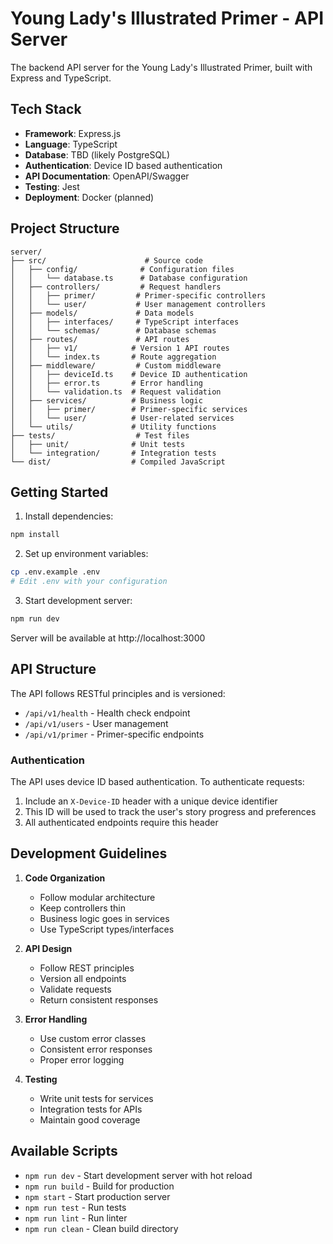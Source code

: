 # Young Lady's Illustrated Primer - API Server

The backend API server for the Young Lady's Illustrated Primer, built with Express and TypeScript.

## Tech Stack

- **Framework**: Express.js
- **Language**: TypeScript
- **Database**: TBD (likely PostgreSQL)
- **Authentication**: Device ID based authentication
- **API Documentation**: OpenAPI/Swagger
- **Testing**: Jest
- **Deployment**: Docker (planned)

## Project Structure

```
server/
├── src/                      # Source code
│   ├── config/              # Configuration files
│   │   └── database.ts      # Database configuration
│   ├── controllers/         # Request handlers
│   │   ├── primer/         # Primer-specific controllers
│   │   └── user/           # User management controllers
│   ├── models/             # Data models
│   │   ├── interfaces/     # TypeScript interfaces
│   │   └── schemas/        # Database schemas
│   ├── routes/             # API routes
│   │   ├── v1/            # Version 1 API routes
│   │   └── index.ts       # Route aggregation
│   ├── middleware/         # Custom middleware
│   │   ├── deviceId.ts    # Device ID authentication
│   │   ├── error.ts       # Error handling
│   │   └── validation.ts  # Request validation
│   ├── services/          # Business logic
│   │   ├── primer/        # Primer-specific services
│   │   └── user/          # User-related services
│   └── utils/             # Utility functions
├── tests/                  # Test files
│   ├── unit/              # Unit tests
│   └── integration/       # Integration tests
└── dist/                  # Compiled JavaScript
```

## Getting Started

1. Install dependencies:
```bash
npm install
```

2. Set up environment variables:
```bash
cp .env.example .env
# Edit .env with your configuration
```

3. Start development server:
```bash
npm run dev
```

Server will be available at http://localhost:3000

## API Structure

The API follows RESTful principles and is versioned:

- `/api/v1/health` - Health check endpoint
- `/api/v1/users` - User management
- `/api/v1/primer` - Primer-specific endpoints

### Authentication

The API uses device ID based authentication. To authenticate requests:

1. Include an `X-Device-ID` header with a unique device identifier
2. This ID will be used to track the user's story progress and preferences
3. All authenticated endpoints require this header

## Development Guidelines

1. **Code Organization**
   - Follow modular architecture
   - Keep controllers thin
   - Business logic goes in services
   - Use TypeScript types/interfaces

2. **API Design**
   - Follow REST principles
   - Version all endpoints
   - Validate requests
   - Return consistent responses

3. **Error Handling**
   - Use custom error classes
   - Consistent error responses
   - Proper error logging

4. **Testing**
   - Write unit tests for services
   - Integration tests for APIs
   - Maintain good coverage

## Available Scripts

- `npm run dev` - Start development server with hot reload
- `npm run build` - Build for production
- `npm start` - Start production server
- `npm run test` - Run tests
- `npm run lint` - Run linter
- `npm run clean` - Clean build directory
